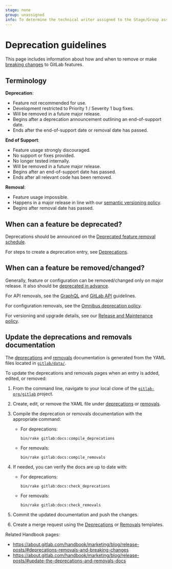 ```yaml
---
stage: none
group: unassigned
info: To determine the technical writer assigned to the Stage/Group associated with this page, see https://about.gitlab.com/handbook/engineering/ux/technical-writing/#assignments
---
```


# Deprecation guidelines

This page includes information about how and when to remove or make [breaking
changes](../contributing/index.md#breaking-changes) to GitLab features.

## Terminology

**Deprecation**:

- Feature not recommended for use.
- Development restricted to Priority 1 / Severity 1 bug fixes.
- Will be removed in a future major release.
- Begins after a deprecation announcement outlining an end-of-support date.
- Ends after the end-of-support date or removal date has passed.

**End of Support**:

- Feature usage strongly discouraged.
- No support or fixes provided.
- No longer tested internally.
- Will be removed in a future major release.
- Begins after an end-of-support date has passed.
- Ends after all relevant code has been removed.

**Removal**:

- Feature usage impossible.
- Happens in a major release in line with our
  [semantic versioning policy](../../policy/maintenance.md).
- Begins after removal date has passed.

## When can a feature be deprecated?

Deprecations should be announced on the [Deprecated feature removal schedule](../../update/deprecations.md).

For steps to create a deprecation entry, see [Deprecations](https://about.gitlab.com/handbook/marketing/blog/release-posts/#deprecations).

## When can a feature be removed/changed?

Generally, feature or configuration can be removed/changed only on major release.
It also should be [deprecated in advance](https://about.gitlab.com/handbook/marketing/blog/release-posts/#deprecations).

For API removals, see the [GraphQL](../../api/graphql/index.md#deprecation-and-removal-process) and [GitLab API](../../api/index.md#compatibility-guidelines) guidelines.

For configuration removals, see the [Omnibus deprecation policy](../../administration/package_information/deprecation_policy.md).

For versioning and upgrade details, see our [Release and Maintenance policy](../../policy/maintenance.md).

## Update the deprecations and removals documentation

The [deprecations](../../update/deprecations.md) and [removals](../../update/removals.md)
documentation is generated from the YAML files located in
[`gitlab/data/`](https://gitlab.com/gitlab-org/gitlab/-/tree/master/data).

To update the deprecations and removals pages when an entry is added,
edited, or removed:

1. From the command line, navigate to your local clone of the [`gitlab-org/gitlab`](https://gitlab.com/gitlab-org/gitlab) project.
1. Create, edit, or remove the YAML file under [deprecations](https://gitlab.com/gitlab-org/gitlab/-/tree/master/data/deprecations)
   or [removals](https://gitlab.com/gitlab-org/gitlab/-/tree/master/data/removals).
1. Compile the deprecation or removals documentation with the appropriate command:

   - For deprecations:

     ```shell
     bin/rake gitlab:docs:compile_deprecations
     ```

   - For removals:

     ```shell
     bin/rake gitlab:docs:compile_removals
     ```

1. If needed, you can verify the docs are up to date with:

   - For deprecations:

     ```shell
     bin/rake gitlab:docs:check_deprecations
     ```

   - For removals:

     ```shell
     bin/rake gitlab:docs:check_removals
     ```

1. Commit the updated documentation and push the changes.
1. Create a merge request using the [Deprecations](https://gitlab.com/gitlab-org/gitlab/-/blob/master/.gitlab/merge_request_templates/Deprecations.md)
   or [Removals](https://gitlab.com/gitlab-org/gitlab/-/blob/master/.gitlab/merge_request_templates/Removals.md) templates.

Related Handbook pages:

- <https://about.gitlab.com/handbook/marketing/blog/release-posts/#deprecations-removals-and-breaking-changes>
- <https://about.gitlab.com/handbook/marketing/blog/release-posts/#update-the-deprecations-and-removals-docs>
